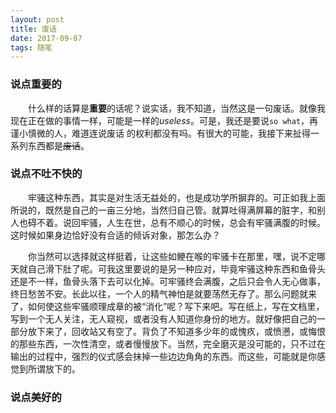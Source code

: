 ```yaml
---
layout: post
title: 废话
date: 2017-09-07
tags: 随笔
---
```


### 说点重要的

　　什么样的话算是**重要**的话呢？说实话，我不知道，当然这是一句废话。就像我现在正在做的事情一样，可能是一样的*useless*。可是，我还是要说`so what`，再谨小慎微的人，难道连说废话
的权利都没有吗。有很大的可能，我接下来扯得一系列东西都是~~废话~~。

### 说点不吐不快的

　　牢骚这种东西，其实是对生活无益处的，也是成功学所摒弃的。可正如我上面所说的，既然是自己的一亩三分地，当然归自己管。就算吐得满屏幕的脏字，和别人也碍不着。说回牢骚，人生在世，总有不顺心的时候，总会有牢骚满腹的时候。这时候如果身边恰好没有合适的倾诉对象，那怎么办？

　　你当然可以选择就这样挺着，让这些如鲠在喉的牢骚卡在那里，嘿，说不定哪天就自己滑下肚了呢。可我这里要说的是另一种应对，毕竟牢骚这种东西和鱼骨头还是不一样，鱼骨头落下去可以化掉。可牢骚终会满腹，之后只会令人无心做事，终日愁苦不安。长此以往，一个人的精气神怕是就要荡然无存了。那么问题就来了，如何使这些牢骚顺理成章的被“消化”呢？写下来吧。写在纸上，写在文档里，写到一个无人关注，无人窥视，或者没有人知道你身份的地方。就好像把自己的一部分放下来了，回收站又有空了。背负了不知道多少年的或愧疚，或愤懑，或悔恨的那些东西，一次性清空，或者慢慢放下。当然，完全磨灭是没可能的，只不过在输出的过程中，强烈的仪式感会抹掉一些边边角角的东西。而这些，可能就是你感觉到所谓放下的。

### 说点美好的

　　
